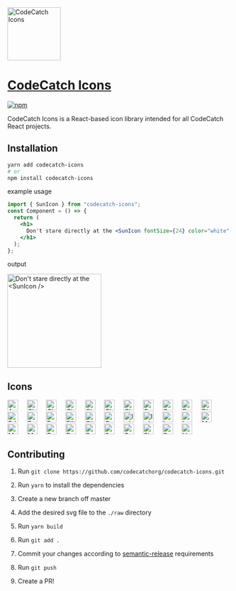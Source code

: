 <img src="https://github.com/codecatchorg/codecatch-icons/blob/master/img/logo.png" width="120" alt="CodeCatch Icons">

# [CodeCatch Icons](https://github.com/codecatchorg/codecatch-icons)

[![npm][npm-image]][npm-url]

[npm-image]: https://img.shields.io/npm/v/codecatch-icons.svg?style=flat-square
[npm-url]: https://www.npmjs.com/package/codecatch-icons

CodeCatch Icons is a React-based icon library intended for all CodeCatch React projects.

## Installation

```bash
yarn add codecatch-icons
# or
npm install codecatch-icons
```

example usage

```jsx
import { SunIcon } from "codecatch-icons";
const Component = () => {
  return (
    <h1>
      Don't stare directly at the <SunIcon fontSize={24} color="white" />
    </h1>
  );
};
```

output

<img src="https://github.com/codecatchorg/codecatch-icons/blob/master/img/output.png" width="212px" alt="Don't stare directly at the <SunIcon />">

## Icons

<img src="https://github.com/codecatchorg/codecatch-icons/blob/master/optimized/account.svg" alt="Account Icon" title="<AccountIcon />" width="24">&nbsp;&nbsp;&nbsp;&nbsp;&nbsp;<img src="https://github.com/codecatchorg/codecatch-icons/blob/master/optimized/check.svg" alt="Check Icon" title="<CheckIcon />" width="24">&nbsp;&nbsp;&nbsp;&nbsp;&nbsp;<img src="https://github.com/codecatchorg/codecatch-icons/blob/master/optimized/checklist.svg" alt="Checklist Icon" title="<ChecklistIcon />" width="24">&nbsp;&nbsp;&nbsp;&nbsp;&nbsp;<img src="https://github.com/codecatchorg/codecatch-icons/blob/master/optimized/chevronDown.svg" alt="Chevron Down Icon" title="<ChevronDownIcon />" width="24">&nbsp;&nbsp;&nbsp;&nbsp;&nbsp;<img src="https://github.com/codecatchorg/codecatch-icons/blob/master/optimized/chevronLeft.svg" alt="Chevron Left Icon" title="<ChevronLeftIcon />" width="24">&nbsp;&nbsp;&nbsp;&nbsp;&nbsp;<img src="https://github.com/codecatchorg/codecatch-icons/blob/master/optimized/chevronRight.svg" alt="Chevron Right Icon" title="<ChevronRightIcon />" width="24">&nbsp;&nbsp;&nbsp;&nbsp;&nbsp;<img src="https://github.com/codecatchorg/codecatch-icons/blob/master/optimized/close.svg" alt="Close Icon" title="<CloseIcon />" width="24">&nbsp;&nbsp;&nbsp;&nbsp;&nbsp;<img src="https://github.com/codecatchorg/codecatch-icons/blob/master/optimized/copyCode.svg" alt="Copy Code Icon" title="<CopyCodeIcon />" width="24">&nbsp;&nbsp;&nbsp;&nbsp;&nbsp;<img src="https://github.com/codecatchorg/codecatch-icons/blob/master/optimized/copyLink.svg" alt="Copy Link Icon" title="<CopyLinkIcon />" width="24">&nbsp;&nbsp;&nbsp;&nbsp;&nbsp;<img src="https://github.com/codecatchorg/codecatch-icons/blob/master/optimized/delete.svg" alt="Delete Icon" title="<DeleteIcon />" width="24">&nbsp;&nbsp;&nbsp;&nbsp;&nbsp;<img src="https://github.com/codecatchorg/codecatch-icons/blob/master/optimized/discord.svg" alt="Discord Icon" title="<DiscordIcon />" width="24">&nbsp;&nbsp;&nbsp;&nbsp;&nbsp;<img src="https://github.com/codecatchorg/codecatch-icons/blob/master/optimized/edit.svg" alt="Edit Icon" title="<EditIcon />" width="24">&nbsp;&nbsp;&nbsp;&nbsp;&nbsp;<img src="https://github.com/codecatchorg/codecatch-icons/blob/master/optimized/eye.svg" alt="Eye Icon" title="<EyeIcon />" width="24">&nbsp;&nbsp;&nbsp;&nbsp;&nbsp;<img src="https://github.com/codecatchorg/codecatch-icons/blob/master/optimized/eyeOff.svg" alt="Eye Off Icon" title="<EyeOffIcon />" width="24">&nbsp;&nbsp;&nbsp;&nbsp;&nbsp;<img src="https://github.com/codecatchorg/codecatch-icons/blob/master/optimized/filter.svg" alt="Filter Icon" title="<FilterIcon />" width="24">&nbsp;&nbsp;&nbsp;&nbsp;&nbsp;<img src="https://github.com/codecatchorg/codecatch-icons/blob/master/optimized/gitHub.svg" alt="Git Hub Icon" title="<GitHubIcon />" width="24">&nbsp;&nbsp;&nbsp;&nbsp;&nbsp;<img src="https://github.com/codecatchorg/codecatch-icons/blob/master/optimized/goBack.svg" alt="Go Back Icon" title="<GoBackIcon />" width="24">&nbsp;&nbsp;&nbsp;&nbsp;&nbsp;<img src="https://github.com/codecatchorg/codecatch-icons/blob/master/optimized/info.svg" alt="Info Icon" title="<InfoIcon />" width="24">&nbsp;&nbsp;&nbsp;&nbsp;&nbsp;<img src="https://github.com/codecatchorg/codecatch-icons/blob/master/optimized/infoFill.svg" alt="Info Fill Icon" title="<InfoFillIcon />" width="24">&nbsp;&nbsp;&nbsp;&nbsp;&nbsp;<img src="https://github.com/codecatchorg/codecatch-icons/blob/master/optimized/login.svg" alt="Login Icon" title="<LoginIcon />" width="24">&nbsp;&nbsp;&nbsp;&nbsp;&nbsp;<img src="https://github.com/codecatchorg/codecatch-icons/blob/master/optimized/logout.svg" alt="Logout Icon" title="<LogoutIcon />" width="24">&nbsp;&nbsp;&nbsp;&nbsp;&nbsp;<img src="https://github.com/codecatchorg/codecatch-icons/blob/master/optimized/menu.svg" alt="Menu Icon" title="<MenuIcon />" width="24">&nbsp;&nbsp;&nbsp;&nbsp;&nbsp;<img src="https://github.com/codecatchorg/codecatch-icons/blob/master/optimized/moon.svg" alt="Moon Icon" title="<MoonIcon />" width="24">&nbsp;&nbsp;&nbsp;&nbsp;&nbsp;<img src="https://github.com/codecatchorg/codecatch-icons/blob/master/optimized/more.svg" alt="More Icon" title="<MoreIcon />" width="24">&nbsp;&nbsp;&nbsp;&nbsp;&nbsp;<img src="https://github.com/codecatchorg/codecatch-icons/blob/master/optimized/palette.svg" alt="Palette Icon" title="<PaletteIcon />" width="24">&nbsp;&nbsp;&nbsp;&nbsp;&nbsp;<img src="https://github.com/codecatchorg/codecatch-icons/blob/master/optimized/profile.svg" alt="Profile Icon" title="<ProfileIcon />" width="24">&nbsp;&nbsp;&nbsp;&nbsp;&nbsp;<img src="https://github.com/codecatchorg/codecatch-icons/blob/master/optimized/save.svg" alt="Save Icon" title="<SaveIcon />" width="24">&nbsp;&nbsp;&nbsp;&nbsp;&nbsp;<img src="https://github.com/codecatchorg/codecatch-icons/blob/master/optimized/search.svg" alt="Search Icon" title="<SearchIcon />" width="24">&nbsp;&nbsp;&nbsp;&nbsp;&nbsp;<img src="https://github.com/codecatchorg/codecatch-icons/blob/master/optimized/settings.svg" alt="Settings Icon" title="<SettingsIcon />" width="24">&nbsp;&nbsp;&nbsp;&nbsp;&nbsp;<img src="https://github.com/codecatchorg/codecatch-icons/blob/master/optimized/signUp.svg" alt="Sign Up Icon" title="<SignUpIcon />" width="24">&nbsp;&nbsp;&nbsp;&nbsp;&nbsp;<img src="https://github.com/codecatchorg/codecatch-icons/blob/master/optimized/sun.svg" alt="Sun Icon" title="<SunIcon />" width="24">&nbsp;&nbsp;&nbsp;&nbsp;&nbsp;<img src="https://github.com/codecatchorg/codecatch-icons/blob/master/optimized/upload.svg" alt="Upload Icon" title="<UploadIcon />" width="24">&nbsp;&nbsp;&nbsp;&nbsp;&nbsp;

## Contributing

1. Run `git clone https://github.com/codecatchorg/codecatch-icons.git`

2. Run `yarn` to install the dependencies

3. Create a new branch off master

4. Add the desired svg file to the `./raw` directory

5. Run `yarn build`

6. Run `git add .`

7. Commit your changes according to [semantic-release](https://github.com/semantic-release/semantic-release#how-does-it-work) requirements

8. Run `git push`

9. Create a PR!
